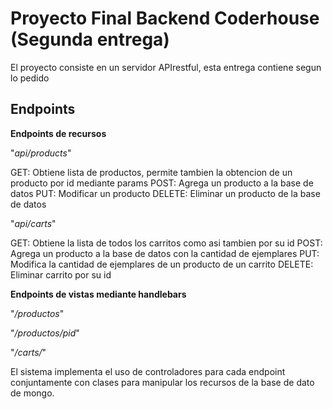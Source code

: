 # Proyecto Final Backend Coderhouse (Segunda entrega)
El proyecto consiste en un servidor APIrestful, esta entrega contiene segun lo pedido

## Endpoints


**Endpoints de recursos**

"_api/products_"

GET: Obtiene lista de productos, permite tambien la obtencion de un producto por id mediante params
POST: Agrega un producto a la base de datos
PUT: Modificar un producto 
DELETE: Eliminar un producto de la base de datos

"_api/carts_"

GET: Obtiene la lista de todos los carritos como asi tambien por su id
POST: Agrega un producto a la base de datos con la cantidad de ejemplares
PUT: Modifica la cantidad de ejemplares de un producto de un carrito
DELETE: Eliminar carrito por su id

**Endpoints de vistas mediante handlebars**

"_/productos_"

"_/productos/pid_"

 "_/carts/_"


El sistema implementa el uso de controladores para cada endpoint conjuntamente con clases para manipular los recursos de la base de dato de mongo.
